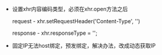 * 设置xhr内容编码类型，必须在xhr.open方法之后

  request - xhr.setRequestHeader('Content-Type', '')

  response - xhr.responseType = '';

* 固定IP无法host绑定，预发绑定，解决办法，改成动态获取IP
